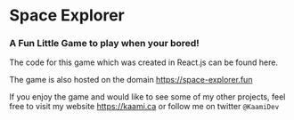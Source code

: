 # Space Explorer
### A Fun Little Game to play when your bored!

The code for this game which was created in React.js can be found here.

The game is also hosted on the domain https://space-explorer.fun

If you enjoy the game and would like to see some of my other projects, feel free to visit my website https://kaami.ca or follow me on twitter `@KaamiDev`
